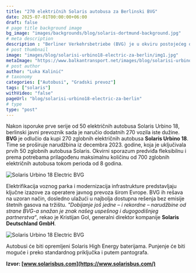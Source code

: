 ```yaml
---
title: "270 električnih Solaris autobusa za Berlinski BVG"
date: 2025-07-01T00:00:00+06:00
draft: false
# page title background image
bg_image: "images/backgrounds/blog/solaris-dortmund-background.jpg"
# meta description
description : "Berliner Verkehrsbetriebe (BVG) je u okviru postojećeg okvirnog sporazuma naručio još zglobnih električnih autobusa marke Solaris. "
# post thumbnail
image: "images/blog/solarisi-urbino18-electric-za-berlin/img1.jpg"
metaImage: "https://www.balkantransport.net/images/blog/solarisi-urbino18-electric-za-berlin/img1.jpg"
# post author
author: "Luka Kalinić"
# taxonomy
categories: ["Autobusi", "Gradski prevoz"]
tags: ["solaris"]
withVideo: "false"
pageUrl: "blog/solarisi-urbino18-electric-za-berlin"
# type
type: "post"
---
```


Nakon isporuke prve serije od 50 električnih autobusa Solaris Urbino 18, berlinski javni prevoznik sada je naručio dodatnih 270 vozila iste dužine.
**BVG** je odlučio da kupi 270 zglobnih električnih autobusa **Solaris Urbino 18**. Time se proširuje narudžbina iz decembra 2023. godine, koja je uključivala prvih 50 zglobnih autobusa Solaris. Okvirni sporazum predviđa fleksibilnu i prema potrebama prilagođenu maksimalnu količinu od 700 zglobnih električnih autobusa tokom perioda od 8 godina.

![Solaris Urbino 18 Electric BVG](/images/blog/solarisi-urbino18-electric-za-berlin/img2.jpg "Solaris Urbino 18 Electric BVG")

Elektrifikacija voznog parka i modernizacija infrastrukture predstavljaju ključne izazove za operatere javnog prevoza širom Evrope. BVG ih rešava na uzoran način, dosledno ulažući u najbolja dostupna rešenja bez emisije štetnih gasova na tržištu. *"Dobijanje još jedne – i rekordne – narudžbine od strane BVG-a snažan je znak našeg uspešnog i dugogodišnjeg partnerstva“*, rekao je Kristijan Gol, generalni direktor kompanije **Solaris Deutschland GmbH**.

![Solaris Urbino 18 Electric BVG](/images/blog/solarisi-urbino18-electric-za-berlin/img3.jpg "Solaris Urbino 18 Electric BVG")

Autobusi će biti opremljeni Solaris High Energy baterijama. Punjenje će biti moguće i preko standardnog priključka i putem pantografa.

**Izvor: [www.solarisbus.com](https://www.solarisbus.com/)**